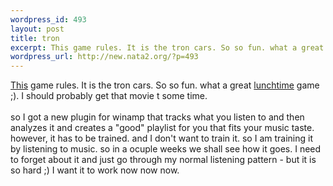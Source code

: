 ```yaml
--- 
wordpress_id: 493
layout: post
title: tron
excerpt: This game rules. It is the tron cars. So so fun. what a great lunchtime game ;). I should probably get that movie t some time. so I got a new plugin for winamp that tracks what you listen to and then analyzes it and creates a "good" playlist for you that fits your music taste. however, it has to be trained. and I don't wan...
wordpress_url: http://new.nata2.org/?p=493
---
```

<a href="http://www.cybermonkey.jp/html/game/swron/">This</a> game rules. It is the tron cars. So so fun. what a great <u>lunchtime</u> game ;). I should probably get that movie t some time. <br/><br/>so I got a new plugin for winamp that tracks what you listen to and then analyzes it and creates a "good" playlist for you that fits your music taste. however, it has to be trained. and I don't want to train it. so I am training it by listening to music. so in a ocuple weeks we shall see how it goes. I need to forget about it and just go through my normal listening pattern - but it is so hard ;) I want it to work now now now.
